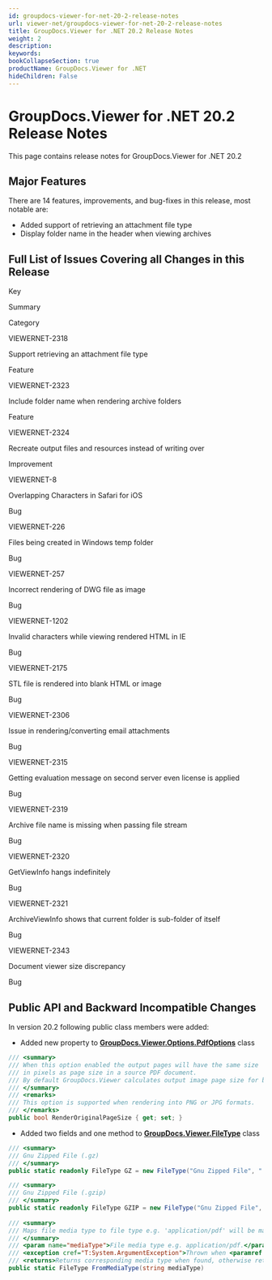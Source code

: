 ```yaml
---
id: groupdocs-viewer-for-net-20-2-release-notes
url: viewer-net/groupdocs-viewer-for-net-20-2-release-notes
title: GroupDocs.Viewer for .NET 20.2 Release Notes
weight: 2
description: 
keywords: 
bookCollapseSection: true
productName: GroupDocs.Viewer for .NET
hideChildren: False
---
```


# GroupDocs.Viewer for .NET 20.2 Release Notes

This page contains release notes for GroupDocs.Viewer for .NET 20.2

## Major Features

There are 14 features, improvements, and bug-fixes in this release, most notable are:

*   Added support of retrieving an attachment file type
*   Display folder name in the header when viewing archives

## Full List of Issues Covering all Changes in this Release

Key

Summary

Category

VIEWERNET-2318

Support retrieving an attachment file type

Feature

VIEWERNET-2323

Include folder name when rendering archive folders

Feature

VIEWERNET-2324

Recreate output files and resources instead of writing over

Improvement

VIEWERNET-8

Overlapping Characters in Safari for iOS

Bug

VIEWERNET-226

Files being created in Windows temp folder

Bug

VIEWERNET-257

Incorrect rendering of DWG file as image

Bug

VIEWERNET-1202

Invalid characters while viewing rendered HTML in IE

Bug

VIEWERNET-2175

STL file is rendered into blank HTML or image

Bug

VIEWERNET-2306

Issue in rendering/converting email attachments

Bug

VIEWERNET-2315

Getting evaluation message on second server even license is applied 

Bug

VIEWERNET-2319

Archive file name is missing when passing file stream

Bug

VIEWERNET-2320

GetViewInfo hangs indefinitely 

Bug

VIEWERNET-2321

ArchiveViewInfo shows that current folder is sub-folder of itself

Bug

VIEWERNET-2343

Document viewer size discrepancy 

Bug

## Public API and Backward Incompatible Changes

In version 20.2 following public class members were added:

*   Added new property to **[GroupDocs.Viewer.Options.PdfOptions](https://apireference.groupdocs.com/net/viewer/groupdocs.viewer.options/pdfoptions)** class

```csharp
/// <summary>
/// When this option enabled the output pages will have the same size
/// in pixels as page size in a source PDF document.
/// By default GroupDocs.Viewer calculates output image page size for better rendering quality.
/// </summary>
/// <remarks>
/// This option is supported when rendering into PNG or JPG formats.
/// </remarks>
public bool RenderOriginalPageSize { get; set; }
```

*   Added two fields and one method to **[GroupDocs.Viewer.FileType](https://apireference.groupdocs.com/net/viewer/groupdocs.viewer/filetype)** class

```csharp
/// <summary>
/// Gnu Zipped File (.gz)
/// </summary>
public static readonly FileType GZ = new FileType("Gnu Zipped File", ".gz");

/// <summary>
/// Gnu Zipped File (.gzip)
/// </summary>
public static readonly FileType GZIP = new FileType("Gnu Zipped File", ".gzip");
 
/// <summary>
/// Maps file media type to file type e.g. 'application/pdf' will be mapped to <see cref="FileType.PDF"/>.
/// </summary>
/// <param name="mediaType">File media type e.g. application/pdf.</param>
/// <exception cref="T:System.ArgumentException">Thrown when <paramref name="mediaType"/> is null or empty string.</exception>
/// <returns>Returns corresponding media type when found, otherwise returns default <see cref="Unknown"/> file type.</returns>
public static FileType FromMediaType(string mediaType)
```

